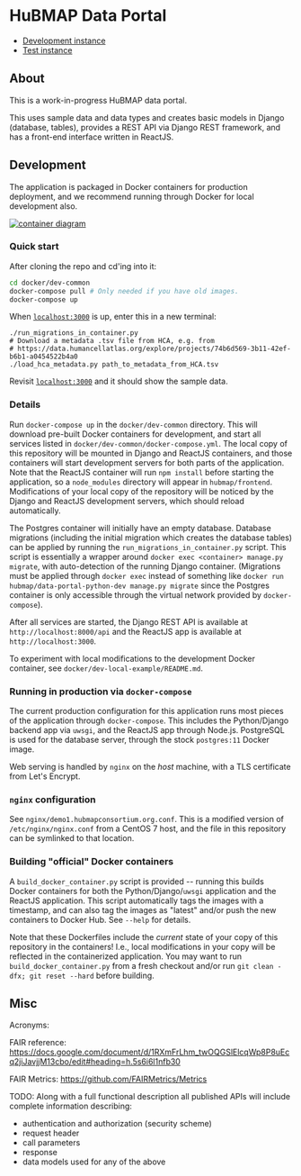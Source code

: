 # HuBMAP Data Portal

- [Development instance](https://data.dev.hubmapconsortium.org/)
- [Test instance](https://data.test.hubmapconsortium.org/)

## About
This is a work-in-progress HuBMAP data portal.

This uses sample data and data types and creates basic models in Django
(database, tables), provides a REST API via Django REST framework, and has
a front-end interface written in ReactJS.

## Development

The application is packaged in Docker containers for production deployment,
and we recommend running through Docker for local development also.

[![container diagram](https://docs.google.com/drawings/d/e/2PACX-1vQEu2FPtJeuNscKahs8WrHbNFUcgwE-PXwEzV0XJ1aDiKm2th_XE822gOd1zmVm1APsehElyEjJGkHk/pub?w=600&h=300)](https://docs.google.com/drawings/d/1vw0EJSVPZprQU8HMZKJrjnFTKRWHXlVzCbJBetOODSg/edit)

### Quick start

After cloning the repo and cd'ing into it:
```bash
cd docker/dev-common
docker-compose pull # Only needed if you have old images.
docker-compose up
```
When [`localhost:3000`](http://localhost:3000/) is up, enter this in a new terminal:
```
./run_migrations_in_container.py
# Download a metadata .tsv file from HCA, e.g. from
# https://data.humancellatlas.org/explore/projects/74b6d569-3b11-42ef-b6b1-a0454522b4a0
./load_hca_metadata.py path_to_metadata_from_HCA.tsv
```

Revisit [`localhost:3000`](http://localhost:3000/) and it should show the sample data.

### Details

Run `docker-compose up` in the `docker/dev-common` directory. This will
download pre-built Docker containers for development, and start all services
listed in `docker/dev-common/docker-compose.yml`. The local copy of this
repository will be mounted in Django and ReactJS containers, and those
containers will start development servers for both parts of the application.
Note that the ReactJS container will run `npm install` before starting the
application, so a `node_modules` directory will appear in `hubmap/frontend`.
Modifications of your local copy of the repository will be noticed by the
Django and ReactJS development servers, which should reload automatically.

The Postgres container will initially have an empty database. Database
migrations (including the initial migration which creates the database tables)
can be applied by running the `run_migrations_in_container.py` script. This
script is essentially a wrapper around `docker exec <container> manage.py migrate`,
with auto-detection of the running Django container. (Migrations must be applied
through `docker exec` instead of something like
`docker run hubmap/data-portal-python-dev manage.py migrate` since the Postgres
container is only accessible through the virtual network provided by
`docker-compose`).

After all services are started, the Django REST API is available at
`http://localhost:8000/api` and the ReactJS app is available at
`http://localhost:3000`.

To experiment with local modifications to the development Docker container,
see `docker/dev-local-example/README.md`.

### Running in production via `docker-compose`
The current production configuration for this application runs most pieces of the application
through `docker-compose`. This includes the Python/Django backend app via `uwsgi`, and
the ReactJS app through Node.js. PostgreSQL is used for the database server, through the stock
`postgres:11` Docker image.

Web serving is handled by `nginx` on the _host_ machine, with a TLS certificate from Let's Encrypt.

### `nginx` configuration
See `nginx/demo1.hubmapconsortium.org.conf`. This is a modified version of `/etc/nginx/nginx.conf`
from a CentOS 7 host, and the file in this repository can be symlinked to that location.

### Building "official" Docker containers
A `build_docker_container.py` script is provided -- running this builds Docker containers for
both the Python/Django/`uwsgi` application and the ReactJS application. This script automatically
tags the images with a timestamp, and can also tag the images as "latest" and/or push the new
containers to Docker Hub. See `--help` for details.

Note that these Dockerfiles include the _current_ state of your copy of this repository in
the containers! I.e., local modifications in your copy will be reflected in the containerized
application. You may want to run `build_docker_container.py` from a fresh checkout and/or run
`git clean -dfx; git reset --hard` before building.

## Misc
Acronyms:

FAIR reference: https://docs.google.com/document/d/1RXmFrLhm_twOQGSlElcqWp8P8uEcq2jiJavjjM13cbo/edit#heading=h.5s6i6l1nfb30

FAIR Metrics: https://github.com/FAIRMetrics/Metrics

TODO: Along with a full functional description all published APIs will include complete information describing:
* authentication and authorization (security scheme)
* request header
* call parameters
* response
* data models used for any of the above
